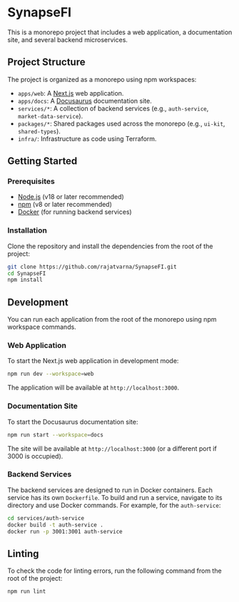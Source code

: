 # SynapseFI

This is a monorepo project that includes a web application, a documentation site, and several backend microservices.

## Project Structure

The project is organized as a monorepo using npm workspaces:

-   `apps/web`: A [Next.js](https://nextjs.org/) web application.
-   `apps/docs`: A [Docusaurus](https://docusaurus.io/) documentation site.
-   `services/*`: A collection of backend services (e.g., `auth-service`, `market-data-service`).
-   `packages/*`: Shared packages used across the monorepo (e.g., `ui-kit`, `shared-types`).
-   `infra/`: Infrastructure as code using Terraform.

## Getting Started

### Prerequisites

-   [Node.js](https://nodejs.org/) (v18 or later recommended)
-   [npm](https://www.npmjs.com/) (v8 or later recommended)
-   [Docker](https://www.docker.com/) (for running backend services)

### Installation

Clone the repository and install the dependencies from the root of the project:

```bash
git clone https://github.com/rajatvarna/SynapseFI.git
cd SynapseFI
npm install
```

## Development

You can run each application from the root of the monorepo using npm workspace commands.

### Web Application

To start the Next.js web application in development mode:

```bash
npm run dev --workspace=web
```

The application will be available at `http://localhost:3000`.

### Documentation Site

To start the Docusaurus documentation site:

```bash
npm run start --workspace=docs
```

The site will be available at `http://localhost:3000` (or a different port if 3000 is occupied).

### Backend Services

The backend services are designed to run in Docker containers. Each service has its own `Dockerfile`. To build and run a service, navigate to its directory and use Docker commands. For example, for the `auth-service`:

```bash
cd services/auth-service
docker build -t auth-service .
docker run -p 3001:3001 auth-service
```

## Linting

To check the code for linting errors, run the following command from the root of the project:

```bash
npm run lint
```
